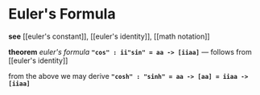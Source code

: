 # Euler's Formula

**see** [[euler's constant]], [[euler's identity]], [[math notation]]

**theorem** _euler's formula_ **`"cos" : ii"sin" = aa -> [iiaa]`** &mdash; follows from [[euler's identity]]

from the above we may derive **`"cosh" : "sinh" = aa -> [aa] = iiaa -> [iiaa]`**
